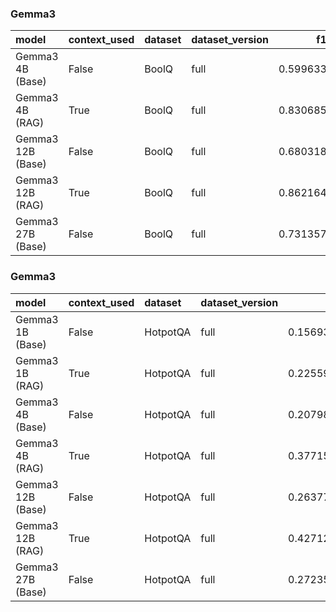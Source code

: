 ### Gemma3

| model             | context_used   | dataset   | dataset_version   |       f1 |       em |   total_energy_kWh |   inference_energy_kWh |   retrieval_energy_kWh |   total_emissions_kg |   inference_emissions_kg |   retrieval_emissions_kg |   avg_time_s | total_time   |
|:------------------|:---------------|:----------|:------------------|---------:|---------:|-------------------:|-----------------------:|-----------------------:|---------------------:|-------------------------:|-------------------------:|-------------:|:-------------|
| Gemma3 4B (Base)  | False          | BoolQ     | full              | 0.599633 | 0.599633 |           0.000067 |               0.000067 |               0.000000 |             0.000019 |                 0.000019 |                 0.000000 |     0.238897 | 0:13:01      |
| Gemma3 4B (RAG)   | True           | BoolQ     | full              | 0.830685 | 0.830685 |           0.000081 |               0.000074 |               0.000007 |             0.000017 |                 0.000016 |                 0.000001 |     0.293497 | 0:16:00      |
| Gemma3 12B (Base) | False          | BoolQ     | full              | 0.680318 | 0.680318 |           0.000085 |               0.000085 |               0.000000 |             0.000023 |                 0.000023 |                 0.000000 |     0.304952 | 0:16:37      |
| Gemma3 12B (RAG)  | True           | BoolQ     | full              | 0.862164 | 0.862164 |           0.000117 |               0.000110 |               0.000008 |             0.000033 |                 0.000031 |                 0.000002 |     0.423838 | 0:23:06      |
| Gemma3 27B (Base) | False          | BoolQ     | full              | 0.731357 | 0.731357 |           0.000110 |               0.000110 |               0.000000 |             0.000032 |                 0.000032 |                 0.000000 |     0.396228 | 0:21:36      |

### Gemma3

| model             | context_used   | dataset   | dataset_version   |       f1 |       em |   total_energy_kWh |   inference_energy_kWh |   retrieval_energy_kWh |   total_emissions_kg |   inference_emissions_kg |   retrieval_emissions_kg |   avg_time_s | total_time   |
|:------------------|:---------------|:----------|:------------------|---------:|---------:|-------------------:|-----------------------:|-----------------------:|---------------------:|-------------------------:|-------------------------:|-------------:|:-------------|
| Gemma3 1B (Base)  | False          | HotpotQA  | full              | 0.156939 | 0.104780 |           0.000075 |               0.000075 |               0.000000 |             0.000021 |                 0.000021 |                 0.000000 |     0.267931 | 0:33:04      |
| Gemma3 1B (RAG)   | True           | HotpotQA  | full              | 0.225592 | 0.143667 |           0.000230 |               0.000212 |               0.000018 |             0.000067 |                 0.000062 |                 0.000005 |     0.744636 | 1:31:54      |
| Gemma3 4B (Base)  | False          | HotpotQA  | full              | 0.207988 | 0.138806 |           0.000090 |               0.000090 |               0.000000 |             0.000026 |                 0.000026 |                 0.000000 |     0.315080 | 0:38:53      |
| Gemma3 4B (RAG)   | True           | HotpotQA  | full              | 0.377153 | 0.278558 |           0.000163 |               0.000149 |               0.000014 |             0.000043 |                 0.000039 |                 0.000004 |     0.547518 | 1:07:34      |
| Gemma3 12B (Base) | False          | HotpotQA  | full              | 0.263774 | 0.178909 |           0.000135 |               0.000135 |               0.000000 |             0.000039 |                 0.000039 |                 0.000000 |     0.445356 | 0:54:58      |
| Gemma3 12B (RAG)  | True           | HotpotQA  | full              | 0.427127 | 0.311774 |           0.000294 |               0.000279 |               0.000015 |             0.000086 |                 0.000082 |                 0.000004 |     0.913292 | 1:52:43      |
| Gemma3 27B (Base) | False          | HotpotQA  | full              | 0.272352 | 0.161761 |           0.000149 |               0.000149 |               0.000000 |             0.000043 |                 0.000043 |                 0.000000 |     0.487289 | 1:00:08      |

